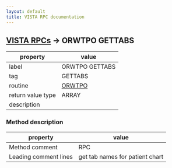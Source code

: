 ```yaml
---
layout: default
title: VISTA RPC documentation
---
```




## [VISTA RPCs](TableOfContent.md) &#8594; ORWTPO GETTABS 

 property | value 
--- | --- 
 label | ORWTPO GETTABS
 tag | GETTABS
 routine | [ORWTPO](http://code.osehra.org/dox/Routine_ORWTPO_source.html)
 return value type | ARRAY
 description | 


### Method description

 property | value 
--- | --- 
 Method comment | RPC
 Leading comment lines | get tab names for patient chart